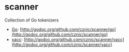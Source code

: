 scanner
=======

Collection of Go tokenizers

- [Go](http://golang.org/): [http://godoc.org/github.com/cznic/scanner/go](http://godoc.org/github.com/cznic/scanner/go)
- [yacc](http://pubs.opengroup.org/onlinepubs/009695399/utilities/yacc.html): [http://godoc.org/github.com/cznic/scanner/yacc](http://godoc.org/github.com/cznic/scanner/yacc)
